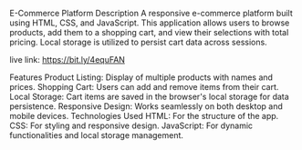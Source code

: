 E-Commerce Platform
Description
A responsive e-commerce platform built using HTML, CSS, and JavaScript. This application allows users to browse products, add them to a shopping cart, and view their selections with total pricing. Local storage is utilized to persist cart data across sessions.

live link: https://bit.ly/4equFAN

Features
Product Listing: Display of multiple products with names and prices.
Shopping Cart: Users can add and remove items from their cart.
Local Storage: Cart items are saved in the browser's local storage for data persistence.
Responsive Design: Works seamlessly on both desktop and mobile devices.
Technologies Used
HTML: For the structure of the app.
CSS: For styling and responsive design.
JavaScript: For dynamic functionalities and local storage management.
